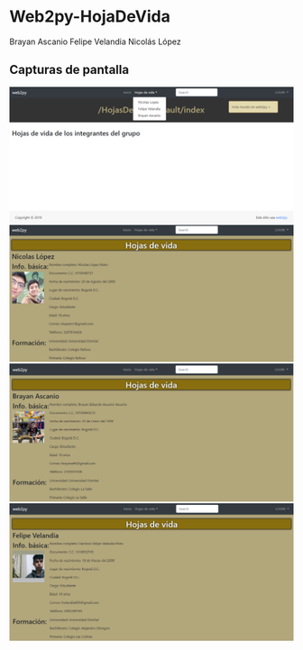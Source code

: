 # Web2py-HojaDeVida

Brayan Ascanio 
Felipe Velandia
Nicolás López

## Capturas de pantalla

![Estructura](https://github.com/nicolaslopez99/Web2py-HojaDeVida/blob/master/1.png)
![Estructura](https://github.com/nicolaslopez99/Web2py-HojaDeVida/blob/master/2.png)
![Estructura](https://github.com/nicolaslopez99/Web2py-HojaDeVida/blob/master/3.png)
![Estructura](https://github.com/nicolaslopez99/Web2py-HojaDeVida/blob/master/4.png)

